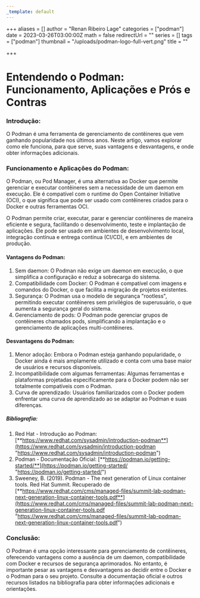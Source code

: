 ```yaml
---
_template: default
---
```


+++
aliases = []
author = "Renan Ribeiro Lage"
categories = ["podman"]
date = 2023-03-26T03:00:00Z
math = false
redirectUrl = ""
series = []
tags = ["podman"]
thumbnail = "/uploads/podman-logo-full-vert.png"
title = ""

+++
# Entendendo o Podman: Funcionamento, Aplicações e Prós e Contras

### Introdução:

O Podman é uma ferramenta de gerenciamento de contêineres que vem ganhando popularidade nos últimos anos. Neste artigo, vamos explorar como ele funciona, para que serve, suas vantagens e desvantagens, e onde obter informações adicionais.

### Funcionamento e Aplicações do Podman:

O Podman, ou Pod Manager, é uma alternativa ao Docker que permite gerenciar e executar contêineres sem a necessidade de um daemon em execução. Ele é compatível com o runtime do Open Container Initiative (OCI), o que significa que pode ser usado com contêineres criados para o Docker e outras ferramentas OCI.

O Podman permite criar, executar, parar e gerenciar contêineres de maneira eficiente e segura, facilitando o desenvolvimento, teste e implantação de aplicações. Ele pode ser usado em ambientes de desenvolvimento local, integração contínua e entrega contínua (CI/CD), e em ambientes de produção.

#### Vantagens do Podman:

1. Sem daemon: O Podman não exige um daemon em execução, o que simplifica a configuração e reduz a sobrecarga do sistema.
2. Compatibilidade com Docker: O Podman é compatível com imagens e comandos do Docker, o que facilita a migração de projetos existentes.
3. Segurança: O Podman usa o modelo de segurança "rootless", permitindo executar contêineres sem privilégios de superusuário, o que aumenta a segurança geral do sistema.
4. Gerenciamento de pods: O Podman pode gerenciar grupos de contêineres chamados pods, simplificando a implantação e o gerenciamento de aplicações multi-contêineres.

#### Desvantagens do Podman:

1. Menor adoção: Embora o Podman esteja ganhando popularidade, o Docker ainda é mais amplamente utilizado e conta com uma base maior de usuários e recursos disponíveis.
2. Incompatibilidade com algumas ferramentas: Algumas ferramentas e plataformas projetadas especificamente para o Docker podem não ser totalmente compatíveis com o Podman.
3. Curva de aprendizado: Usuários familiarizados com o Docker podem enfrentar uma curva de aprendizado ao se adaptar ao Podman e suas diferenças.

##### Bibliografia:

1. Red Hat - Introdução ao Podman: [**https://www.redhat.com/sysadmin/introduction-podman**](https://www.redhat.com/sysadmin/introduction-podman "https://www.redhat.com/sysadmin/introduction-podman")
2. Podman - Documentação Oficial: [**https://podman.io/getting-started/**](https://podman.io/getting-started/ "https://podman.io/getting-started/")
3. Sweeney, B. (2019). Podman - The next generation of Linux container tools. Red Hat Summit. Recuperado de [**https://www.redhat.com/cms/managed-files/summit-lab-podman-next-generation-linux-container-tools.pdf**](https://www.redhat.com/cms/managed-files/summit-lab-podman-next-generation-linux-container-tools.pdf "https://www.redhat.com/cms/managed-files/summit-lab-podman-next-generation-linux-container-tools.pdf")

### Conclusão:

O Podman é uma opção interessante para gerenciamento de contêineres, oferecendo vantagens como a ausência de um daemon, compatibilidade com Docker e recursos de segurança aprimorados. No entanto, é importante pesar as vantagens e desvantagens ao decidir entre o Docker e o Podman para o seu projeto. Consulte a documentação oficial e outros recursos listados na bibliografia para obter informações adicionais e orientações.
